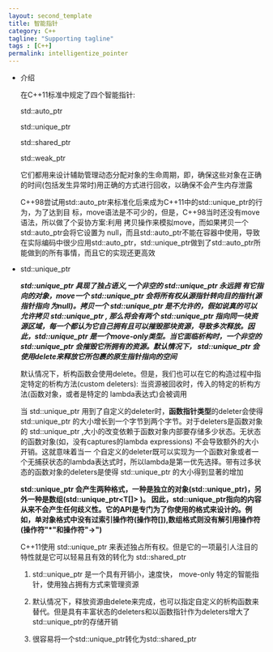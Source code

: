 ```yaml
---
layout: second_template
title: 智能指针
category: C++
tagline: "Supporting tagline"
tags : [C++]
permalink: intelligentize_pointer
---
```


* 介绍
	
	在C++11标准中规定了四个智能指针:

	std::auto_ptr

	std::unique_ptr

	std::shared_ptr

	std::weak_ptr

	它们都用来设计辅助管理动态分配对象的生命周期，即，确保这些对象在正确 的时间(包括发生异常时)用正确的方式进行回收，以确保不会产生内存泄露

	C++98尝试用std::auto_ptr来标准化后来成为C++11中的std::unique_ptr的行为，为了达到目 标，move语法是不可少的，但是，C++98当时还没有move语法，所以做了个妥协方案:利用 拷贝操作来模拟move，而如果拷贝一个std::auto_ptr会将它设置为 null，而且std::auto_ptr不能在容器中使用，导致在实际编码中很少应用std::auto_ptr，std::unique_ptr做到了std::auto_ptr所能做到的所有事情，而且它的实现还更高效

* std::unique_ptr

	***std::unique_ptr 具现了独占语义,一个非空的 std::unique_ptr 永远拥
	有它指向的对象，move一个 std::unique_ptr 会将所有权从源指针转向目的指针(源指针指向
	为null)。拷贝一个 std::unique_ptr 是不允许的，假如说真的可以允许拷贝 std::unique_ptr ,
	那么将会有两个 std::unique_ptr 指向同一块资源区域，每一个都认为它自己拥有且可以摧毁那块资源，导致多次释放。因此，std::unique_ptr 是一个move-only类型。当它面临析构时，一个非空的std::unique_ptr 会摧毁它所拥有的资源。默认情况下，
	std::unique_ptr 会使用delete来释放它所包裹的原生指针指向的空间***

	默认情况下，析构函数会使用delete。但是，我们也可以在它的构造过程中指定特定的析构方法(custom deleters):
	当资源被回收时，传入的特定的析构方法(函数对象，或者是特定的 lambda表达式)会被调用

	当 std::unique_ptr 用到了自定义的deleter时，**函数指针类型**的deleter会使得 std::unique_ptr 的大小增长到一个字节到两个字节。对于deleters是函数对象的 std::unique_ptr ,大小的改变依赖于函数对象内部要存储多少状态。无状态的函数对象(如，没有captures的lambda expressions) 不会导致额外的大小开销。这就意味着当一 个自定义的deleter既可以实现为一个函数对象或者一个无捕获状态的lambda表达式时，所以lambda是第一优先选择。带有过多状态的函数对象的deleters是使得 std::unique_ptr 的大小得到显著的增加

	**std::unique_ptr 会产生两种格式，一种是独立的对象(std::unique_ptr)，另外一种是数组(std::unique_ptr<T[]> )。
	因此，std::unique_ptr指向的内容从来不会产生任何歧义性。它的API是专门为了你使用的格式来设计的。例如，单对象格式中没有过索引操作符(操作符[]),数组格式则没有解引用操作符(操作符"*"和操作符"->")**

	C++11使用 std::unique_ptr 来表述独占所有权。但是它的一项最引人注目的特性就是它可以轻易且有效的转化为 std::shared_ptr


	1. std::unique_ptr 是一个具有开销小，速度快， move-only 特定的智能指针，使用独占拥有方式来管理资源

	2. 默认情况下，释放资源由delete来完成，也可以指定自定义的析构函数来替代。但是具有丰富状态的deleters和以函数指针作为deleters增大了 std::unique_ptr的存储开销

	3. 很容易将一个std::unique_ptr转化为std::shared_ptr